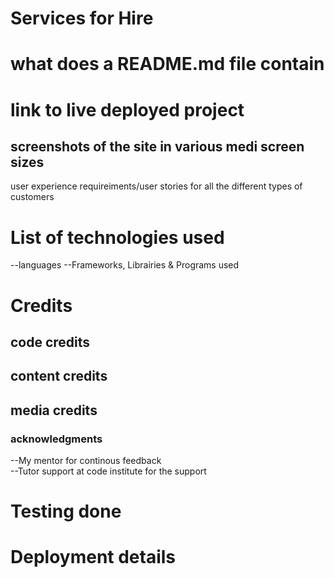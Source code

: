 # Services for Hire

# what does a README.md file contain

# link to live deployed project

## screenshots of the site in various medi screen sizes

user experience requireiments/user stories for all the different types of customers

# List of technologies used
--languages
--Frameworks, Librairies & Programs used

# Credits
## code credits
## content credits
## media credits
### acknowledgments
--My mentor for continous feedback
<br>
--Tutor support at code institute for the support

# Testing done

# Deployment details